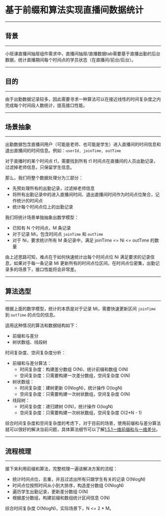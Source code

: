 # 基于前缀和算法实现直播间数据统计

****

## 背景

****

小班课直播间抽屉组件需求中，直播间抽屉/直播数据tab需要基于直播出勤的后台数据，统计直播期间每个时间点的学员状态（在直播间/前台/后台）。

****

## 目的

****

由于出勤数据记录较多，因此需要寻求一种算法可以在接近线性的时间复杂度之内完成每个时间段人数统计，提高接口性能。

****

## 场景抽象

****

出勤数据包含直播间用户（可能是老师、也可能是学生）进入直播间的时间信息和退出直播间的时间信息。例如：`userId, joinTime, outTime`

对于直播时的某个时间点 t1，需要找到所有 t1 时间点在直播间的人员出勤记录，过滤掉老师信息，只保留学生信息。

那么，我们将整个数据处理分为三部分：

- 先预处理所有的出勤记录，过滤掉老师信息
- 将所有出勤记录中的进入直播间时间、退出直播间时间作为时间点位聚合，记作统计的时间点
- 统计每个时间点位上的出勤记录

我们将统计场景单独抽象出数学模型：

- 已知有 N 个时间点，M 条记录
- 对于记录 Mi，包含时间点 `joinTime` 和 `outTime`
- 对于 Ni，要求统计所有 M 条记录中，满足 joinTime <= Ni <= outTime 的数量

由上述思路可知，难点在于如何快速统计出每个时间点位 Ni 满足要求的记录信息，如果对于每一条记录 Mi 更新所有的时间点位区间，在时间点位密集，出勤记录多的场景下，接口性能将会非常差。

****

## 算法选型

****

根据上面的数学模型，统计的本质是对于记录 Mi，需要快速更新区间 `joinTime` 到 `outTime` 的点位的信息。

适用这种情况的算法和数据结构如下：

- 前缀和与差分
- 树状数组、线段树

时间复杂度、空间复杂度分析：

- 前缀和与差分算法：
  - 时间复杂度：构建差分数组 O(N)、统计前缀和数组 O(N)
  - 空间复杂度：只需要构建一次差分数组，空间复杂度 O(N)
- 树状数组：
  - 时间复杂度：建树更新 O(NlogN)，统计操作 O(logN)
  - 空间复杂度：只需要构建一次树状数组，空间复杂度 O(N)
- 线段树：
  - 时间复杂度：递归建树 O(N)，统计操作 O(logN)
  - 空间复杂度：只需要构建一次树状数组，空间复杂度 O(2*N - 1)

综合时间复杂度和空间复杂度的考虑下，对于目前的场景，使用前缀和与差分算法就可以很好的解决当前问题，具体算法细节可以了解[1.5.1一维前缀和与一维差分](https://lys2021.com/2022/06/1-%e5%9f%ba%e7%a1%80%e7%ae%97%e6%b3%95%e5%88%9d%e8%af%86/)。

****

## 流程梳理

****

接下来利用前缀和算法，完整梳理一遍该解决方案的流程：

- 统计时间点位，去重，并且过滤出所有只跟学生有关的记录 O(NlogN)
- 时间点位按照时间从小到大排序，构造差分数组 O(NlogN)
- 遍历学生出勤记录，更新差分数组 O(N)
- 根据差分数组，构建前缀和数组统计区间信息 O(N)

综合时间复杂度 O(NlogN)，实际场景下，N <= 2 * M。








